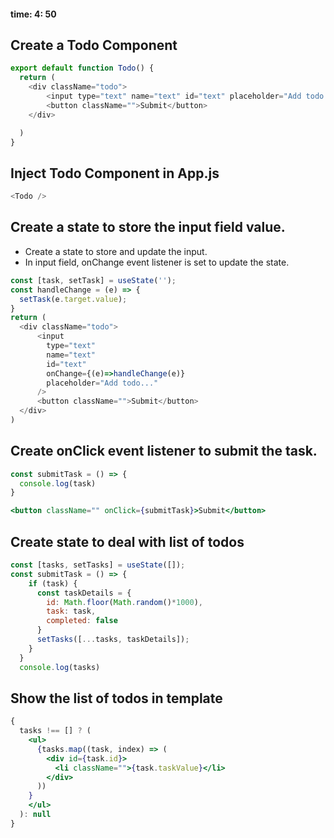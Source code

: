 #### time: 4: 50 


## Create a Todo Component
```js
export default function Todo() {
  return (
    <div className="todo">
        <input type="text" name="text" id="text" placeholder="Add todo..." />
        <button className="">Submit</button>    
    </div>

  )
}

```

## Inject Todo Component in App.js

```js
<Todo />
```

## Create a state to store the input field value.

- Create a state to store and update the input.
- In input field, onChange event listener is set to update the state.

```js
const [task, setTask] = useState('');
const handleChange = (e) => {
  setTask(e.target.value);
}
return (
  <div className="todo">
      <input
        type="text" 
        name="text" 
        id="text" 
        onChange={(e)=>handleChange(e)} 
        placeholder="Add todo..."
      />
      <button className="">Submit</button>    
  </div>
)
```

## Create onClick event listener to submit the task.

```jsx
const submitTask = () => {
  console.log(task)
}

<button className="" onClick={submitTask}>Submit</button>    
```


## Create state to deal with list of todos

```js
const [tasks, setTasks] = useState([]);
const submitTask = () => {
    if (task) {
      const taskDetails = {
        id: Math.floor(Math.random()*1000),
        task: task,
        completed: false
      }
      setTasks([...tasks, taskDetails]);
    }
  }
  console.log(tasks)
```

## Show the list of todos in template

```jsx
{
  tasks !== [] ? (
    <ul>
      {tasks.map((task, index) => (
        <div id={task.id}>
          <li className="">{task.taskValue}</li>
        </div>
      ))  
    }
    </ul>
  ): null 
}
```

